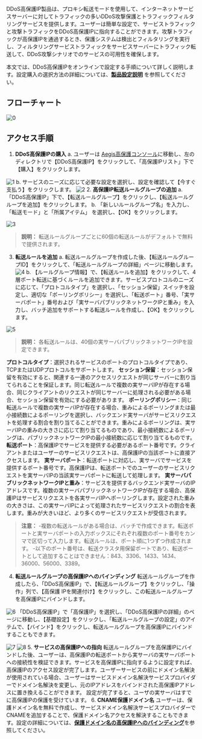  DDoS高保護IP製品は、プロキシ転送モードを使用して、インターネットサービスサーバーに対してトラフィックの多いDDoS攻撃保護とトラフィックフィルタリングサービスを提供します。ユーザーは簡単な設定で、サービストラフィックと攻撃トラフィックをDDoS高保護IPに指向することができます。攻撃トラフィックが高保護IPを通過するとき、保護システムは検出とフィルタリングを実行し、フィルタリングサービストラフィックをサービスサーバーにトラフィック転送して、DDoS攻撃シナリオでのサービスの可用性を確保します。
 
本文では、DDoS高保護IPをオンラインで設定する手順について詳しく説明します。設定購入の選択方法の詳細については、[**製品設定説明**](https://cloud.tencent.com/document/product/685/18798) を参照してください。

## フローチャート
![0](https://main.qcloudimg.com/raw/5be39325084f812720e4aabc5d10ea20.png)

## アクセス手順
1. **DDoS高保護IPの購入**
a. ユーザーは [Aegis高保護コンソール](https://console.cloud.tencent.com/gamesec)に移動し、左のディレクトリで【DDoS高保護IP】をクリックして、「高保護IPリスト」下で【購入】をクリックします。

![1](https://main.qcloudimg.com/raw/821cfed2fe7b722cf89213dc38ccefb3.png)
b. サービスのニーズに応じて必要な設定を選択し、設定を確認して【今すぐ支払う】をクリックします。
![2](https://main.qcloudimg.com/raw/29be919c421a757d0d2327e6733c80b7.png)
2. **高保護IP転送ルールグループの追加**
a. 「DDoS高保護IP」下で、【転送ルールグループ】をクリックし、【転送ルールグループを追加】をクリックします。
b. 「新しいルールグループ名」を入力し、「転送モード」と「所属アイテム」 を選択し、【OK】をクリックします。 

![3](https://main.qcloudimg.com/raw/b3c06f610a0cdd8d13f3b2f4141f7444.png)
>**説明：**
>転送ルールグループごとに60個の転送ルールがデフォルトで無料で提供されます。

3. **転送ルールを追加**
a. 転送ルールグループを作成した後、【転送ルールグループID】をクリックして、「転送ルールグループの詳細」ページに移動します。
![4](https://main.qcloudimg.com/raw/981112f073e55c30955f22cbb55d8211.png)
b. 【ルールグループ情報】で、【転送ルールを追加】をクリックして、4層ポート転送に基づくルールを追加できます。サービスプロトコルのニーズに応じて、「プロトコルタイプ」を選択し、「セッション保留」スイッチを設定し、適切な「ポーリングポリシー」を選択し、「転送ポート」番号、「実サーバポート」番号および「実サーバパブリックネットワークIPと重み」を入力し、バッチ追加をサポートする転送ルールを作成し、【OK】をクリックします。

![5](https://main.qcloudimg.com/raw/79ceb163b1c48e317f8675f293335ac7.png)
>**説明：**
各転送ルールは、40個の実サーバパブリックネットワークIPを設定できます。

 **プロトコルタイプ**：選択されるサービスのポートのプロトコルタイプであり、TCPまたはUDPプロトコルをサポートします。
 **セッション保留**：セッション保留を有効にすると、関連する一連のアクセスリクエストが同じサーバーに割り当てられることを保証します。同じ転送ルールで複数の実サーバIPが存在する場合、同じクライアントのリクエストが同じサーバーに処理される必要がある場合、セッション保留を有効にする必要があります。
 **ポーリングポリシー**：同じ転送ルールで複数の実サーバIPが存在する場合、重みによるポーリングまたは最小接続数によるポーリングを選択し、バックエンド実サーバがサービスリクエストを処理する割合を割り当てることができます。重みによるポーリングは、実サーバIPの重みの大きさに応じて割り当てるものであり、最小接続数によるポーリングは、パブリックネットワークIPの最小接続数に応じて割り当てるものです。
  **転送ポート**：高保護IPでサービスを提供する必要があるポート番号です。クライアントまたはユーザーのサービスリクエストは、高保護IPの当該ポートに直接アクセスします。
  **実サーバポート**：転送ポートに対応し、実サーバでサービスを提供するポート番号です。高保護IPは、転送ポートでのユーザーのサービスリクエストを実サーバIPの当該実サーバポートに転送して処理します。
 **実サーバパブリックネットワークIPと重み**：サービスを提供するバックエンド実サーバのIPアドレスです。複数の実サーバパブリックネットワークIPが存在する場合、高保護IPはサービスリクエストを各実サーバIPへポーリングします。設定された重みの大きさは、この実サーバIPによって処理されたサービスリクエストの割合を表します。重みが大きいほど、より多くのサービスリクエストが受信されます。
>**注意：**
>-複数の転送ルールがある場合は、バッチで作成できます。転送ポートと実サーバポートの入力ボックスにそれぞれ複数のポート番号をカンマで区切って入力します。転送ルールは、ポート順に1つずつ作成されます。
>-以下のポート番号は、転送クラスタ用保留ポートであり、転送ポートとして追加することはできません：843、3306、1433、1434、36000、56000、3389。
4. **転送ルールグループの高保護IPへのバインディング**
転送ルールグループを作成したら、「DDoS高保護IP」で、【転送ルールグループ】をクリックし、「操作」列で、【高保護 IPを関連付け】をクリックし、この転送ルールグループを高保護IPにバインドします。

![6](https://main.qcloudimg.com/raw/835f276d156a39a7a0b61d28e2b7c108.png)
「DDoS高保護IP」で「高保護IP」を選択し、「DDoS高保護IPの詳細」のページに移動し、【基礎設定】をクリックし、「転送ルールグループの設定」のアイテムで、【バインド】をクリックし、転送ルールグループを高保護IPにバインドすることもできます。

![7](https://main.qcloudimg.com/raw/592b72c6315131b688bb6d490c1403c0.png)
![8](https://main.qcloudimg.com/raw/46b6302302381d3ab8392d7f6dcb8629.png)
5. **サービスの高保護IPへの指向**
 転送ルールグループを高保護IPにバインドした後、ユーザーは、高保護IPの転送ポートから実サーバの実サーバポートへの接続性を検証できます。サービスを高保護IPに指向するように設定すれば、高保護IPのアクセス設定が完了します。ユーザーサービスの前にドメイン名解決が使用されている場合、ユーザーはサービスドメイン名解決サービスプロバイダーでドメイン名解決を変更し、元のIPアドレスをバインドされた高保護IPアドレスに置き換えることができます。 
設定が完了すると、ユーザの実サーバはすでに高保護IPの保護を受けています。
6. **CNAME保護ドメイン名**
ユーザーは、保護ドメイン名を無料で作成し、サービスドメイン名解決サービスプロバイダーでCNAMEを追加することで、保護ドメイン名アクセスを解決することもできます。設定の詳細については、[**保護ドメイン名の高保護IPへのバインディング**](https://cloud.tencent.com/document/product/685/18808)を参照してください。
